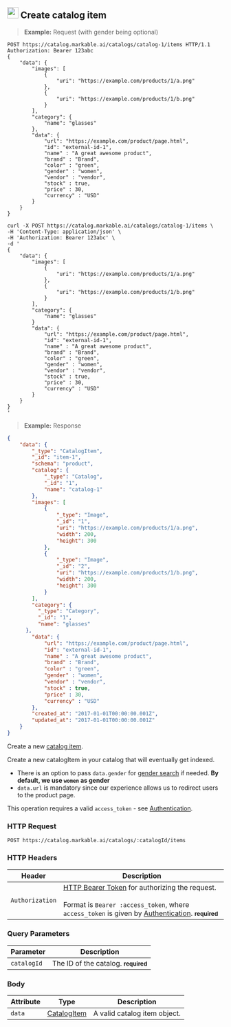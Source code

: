 
## <img src="images/create-catalog-item_icon.png" alt="create-catalog-item_icon" width="26px" height="auto"> Create catalog item

> **Example:** Request (with gender being optional)

```http
POST https://catalog.markable.ai/catalogs/catalog-1/items HTTP/1.1
Authorization: Bearer 123abc
{
	"data": {
        "images": [
            {
                "uri": "https://example.com/products/1/a.png"
            },
            {
                "uri": "https://example.com/products/1/b.png"
            }
        ],
        "category": {
            "name": "glasses"
        },
        "data": {
            "url": "https://example.com/product/page.html",
            "id": "external-id-1",
            "name" : "A great awesome product",
            "brand" : "Brand",
            "color" : "green",
            "gender" : "women",
            "vendor" : "vendor",
            "stock" : true,
            "price" : 30,
            "currency" : "USD"
        }
    }
}
```


```shell
curl -X POST https://catalog.markable.ai/catalogs/catalog-1/items \
-H 'Content-Type: application/json' \
-H 'Authorization: Bearer 123abc' \
-d '
{
	"data": {
        "images": [
            {
                "uri": "https://example.com/products/1/a.png"
            },
            {
                "uri": "https://example.com/products/1/b.png"
            }
        ],
        "category": {
            "name": "glasses"
        }
        "data": {
            "url": "https://example.com/product/page.html",
            "id": "external-id-1",
            "name" : "A great awesome product",
            "brand" : "Brand",
            "color" : "green",
            "gender" : "women",
            "vendor" : "vendor",
            "stock" : true,
            "price" : 30,
            "currency" : "USD"
        }
    }
}
'
```

> **Example:** Response

```json
{
	"data": {
	    "_type": "CatalogItem",
	    "_id": "item-1",
	    "schema": "product",
	    "catalog": {
	        "_type": "Catalog",
	        "_id": "1",
	        "name": "catalog-1"
	    },
	    "images": [
	        {
	            "_type": "Image",
	            "_id": "1",
	            "uri": "https://example.com/products/1/a.png",
	            "width": 200,
	            "height": 300
	        },
	        {
	            "_type": "Image",
	            "_id": "2",
	            "uri": "https://example.com/products/1/b.png",
	            "width": 200,
	            "height": 300
	        }
	    ],
	    "category": {
          "_type": "Category",
          "_id": "1",
          "name": "glasses"
      },
	    "data": {
            "url": "https://example.com/product/page.html",
            "id": "external-id-1",
            "name" : "A great awesome product",
            "brand" : "Brand",
            "color" : "green",
            "gender" : "women",
            "vendor" : "vendor",
            "stock" : true,
            "price" : 30,
            "currency" : "USD"
	    },
	    "created_at": "2017-01-01T00:00:00.001Z",
	    "updated_at": "2017-01-01T00:00:00.001Z"
	}
}
```


Create a new [catalog item](#the-catalog-item-object).

Create a new catalogItem in your catalog that will eventually get indexed.

* There is an option to pass `data.gender` for [gender search](#image-search) if needed. __By default, we use `women` as gender__
* `data.url` is mandatory since our experience allows us to redirect users to the product page.

<aside class="notice">
    This operation requires a valid <code>access_token</code> - see <a href="#authentication">Authentication</a>.
</aside>


### HTTP Request

`POST https://catalog.markable.ai/catalogs/:catalogId/items`


### HTTP Headers

Header       		| Description
----------      	| ----------
`Authorization`     | [HTTP Bearer Token](https://tools.ietf.org/html/rfc6750) for authorizing the request. <br><br>Format is `Bearer :access_token`, where `access_token` is given by [Authentication](#authentication). **<small>required</small>**


### Query Parameters

Parameter       | Description
----------      | ----------
`catalogId`     | The ID of the catalog. **<small>required</small>**


### Body

Attribute       | Type                  			| Description
-------         | ----------            			| -------
`data`          | [CatalogItem](#catalog-item)   	| A valid catalog item object.
